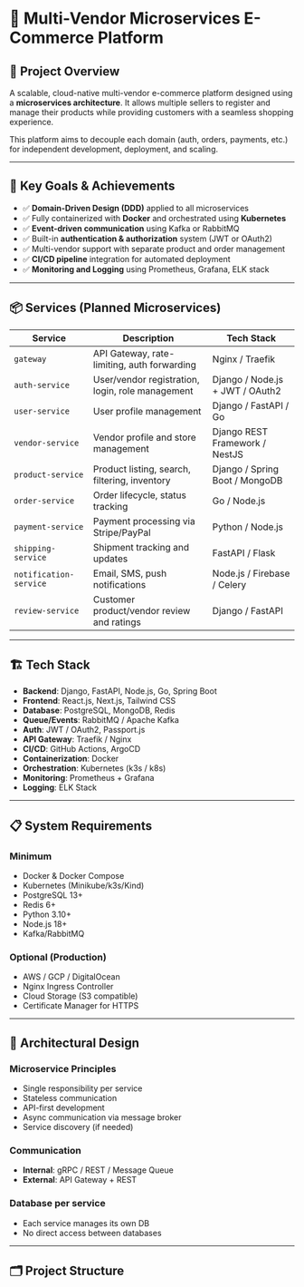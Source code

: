 # 🛒 Multi-Vendor Microservices E-Commerce Platform

## 📌 Project Overview

A scalable, cloud-native multi-vendor e-commerce platform designed using a **microservices architecture**. It allows multiple sellers to register and manage their products while providing customers with a seamless shopping experience.

This platform aims to decouple each domain (auth, orders, payments, etc.) for independent development, deployment, and scaling.

---

## 🎯 Key Goals & Achievements

- ✅ **Domain-Driven Design (DDD)** applied to all microservices
- ✅ Fully containerized with **Docker** and orchestrated using **Kubernetes**
- ✅ **Event-driven communication** using Kafka or RabbitMQ
- ✅ Built-in **authentication & authorization** system (JWT or OAuth2)
- ✅ Multi-vendor support with separate product and order management
- ✅ **CI/CD pipeline** integration for automated deployment
- ✅ **Monitoring and Logging** using Prometheus, Grafana, ELK stack

---

## 📦 Services (Planned Microservices)

| Service          | Description                                          | Tech Stack                            |
|------------------|------------------------------------------------------|----------------------------------------|
| `gateway`         | API Gateway, rate-limiting, auth forwarding          | Nginx / Traefik                        |
| `auth-service`    | User/vendor registration, login, role management     | Django / Node.js + JWT / OAuth2        |
| `user-service`    | User profile management                              | Django / FastAPI / Go                  |
| `vendor-service`  | Vendor profile and store management                  | Django REST Framework / NestJS         |
| `product-service` | Product listing, search, filtering, inventory        | Django / Spring Boot / MongoDB         |
| `order-service`   | Order lifecycle, status tracking                     | Go / Node.js                           |
| `payment-service` | Payment processing via Stripe/PayPal                | Python / Node.js                       |
| `shipping-service`| Shipment tracking and updates                        | FastAPI / Flask                        |
| `notification-service` | Email, SMS, push notifications               | Node.js / Firebase / Celery            |
| `review-service`  | Customer product/vendor review and ratings           | Django / FastAPI                       |

---

## 🏗️ Tech Stack

- **Backend**: Django, FastAPI, Node.js, Go, Spring Boot
- **Frontend**: React.js, Next.js, Tailwind CSS
- **Database**: PostgreSQL, MongoDB, Redis
- **Queue/Events**: RabbitMQ / Apache Kafka
- **Auth**: JWT / OAuth2, Passport.js
- **API Gateway**: Traefik / Nginx
- **CI/CD**: GitHub Actions, ArgoCD
- **Containerization**: Docker
- **Orchestration**: Kubernetes (k3s / k8s)
- **Monitoring**: Prometheus + Grafana
- **Logging**: ELK Stack

---

## 📋 System Requirements

### Minimum

- Docker & Docker Compose
- Kubernetes (Minikube/k3s/Kind)
- PostgreSQL 13+
- Redis 6+
- Python 3.10+
- Node.js 18+
- Kafka/RabbitMQ

### Optional (Production)

- AWS / GCP / DigitalOcean
- Nginx Ingress Controller
- Cloud Storage (S3 compatible)
- Certificate Manager for HTTPS

---

## 🧠 Architectural Design

### Microservice Principles

- Single responsibility per service
- Stateless communication
- API-first development
- Async communication via message broker
- Service discovery (if needed)

### Communication

- **Internal**: gRPC / REST / Message Queue
- **External**: API Gateway + REST

### Database per service

- Each service manages its own DB
- No direct access between databases

---

## 🗂️ Project Structure

